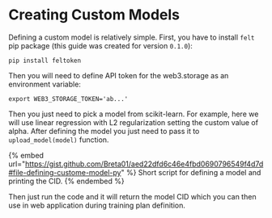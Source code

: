 # Creating Custom Models

Defining a custom model is relatively simple. First, you have to install `felt` pip package (this guide was created for version `0.1.0`):

```
pip install feltoken
```

Then you will need to define API token for the web3.storage as an environment variable:

```
export WEB3_STORAGE_TOKEN='ab...'
```

Then you just need to pick a model from scikit-learn. For example, here we will use linear regression with L2 regularization setting the custom value of alpha. After defining the model you just need to pass it to `upload_model(model)` function.&#x20;

{% embed url="https://gist.github.com/Breta01/aed22dfd6c46e4fbd0690796549f4d7d#file-defining-custome-model-py" %}
Short script for defining a model and printing the CID.
{% endembed %}

Then just run the code and it will return the model CID which you can then use in web application during training plan definition.
